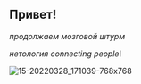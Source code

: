 ## Привет!

*продолжаем мозговой штурм* 

_нетология_ _connecting people_!


![15-20220328_171039-768x768](https://github.com/ValentinaandreEVA/test2/assets/135051773/c1765469-2674-40bf-b161-77a529f83936)
